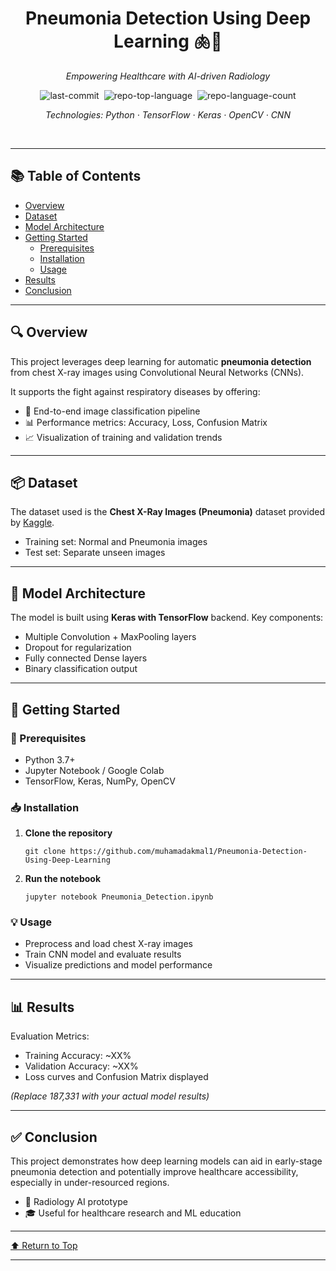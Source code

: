 <div id="top" class="">

<div align="center" class="text-center">
<h1>Pneumonia Detection Using Deep Learning 🫁🤖</h1>
<p><em>Empowering Healthcare with AI-driven Radiology</em></p>

<img alt="last-commit" src="https://img.shields.io/github/last-commit/muhamadakmal1/Pneumonia-Detection-Using-Deep-Learning?style=flat&logo=git&logoColor=white&color=teal" class="inline-block mx-1" style="margin: 0px 2px;">
<img alt="repo-top-language" src="https://img.shields.io/github/languages/top/muhamadakmal1/Pneumonia-Detection-Using-Deep-Learning?style=flat&color=teal" class="inline-block mx-1" style="margin: 0px 2px;">
<img alt="repo-language-count" src="https://img.shields.io/github/languages/count/muhamadakmal1/Pneumonia-Detection-Using-Deep-Learning?style=flat&color=teal" class="inline-block mx-1" style="margin: 0px 2px;">
<p><em>Technologies: Python · TensorFlow · Keras · OpenCV · CNN</em></p>
</div>
<br>
<hr>

<h2>📚 Table of Contents</h2>
<ul class="list-disc pl-4 my-0">
  <li class="my-0"><a href="#overview">Overview</a></li>
  <li class="my-0"><a href="#dataset">Dataset</a></li>
  <li class="my-0"><a href="#model-architecture">Model Architecture</a></li>
  <li class="my-0"><a href="#getting-started">Getting Started</a>
    <ul class="list-disc pl-4 my-0">
      <li class="my-0"><a href="#prerequisites">Prerequisites</a></li>
      <li class="my-0"><a href="#installation">Installation</a></li>
      <li class="my-0"><a href="#usage">Usage</a></li>
    </ul>
  </li>
  <li class="my-0"><a href="#results">Results</a></li>
  <li class="my-0"><a href="#conclusion">Conclusion</a></li>
</ul>
<hr>

<h2 id="overview">🔍 Overview</h2>
<p>This project leverages deep learning for automatic <strong>pneumonia detection</strong> from chest X-ray images using Convolutional Neural Networks (CNNs).</p>
<p>It supports the fight against respiratory diseases by offering:</p>
<ul class="list-disc pl-4 my-0">
  <li class="my-0">🧠 End-to-end image classification pipeline</li>
  <li class="my-0">📊 Performance metrics: Accuracy, Loss, Confusion Matrix</li>
  <li class="my-0">📈 Visualization of training and validation trends</li>
</ul>

<hr>
<h2 id="dataset">📦 Dataset</h2>
<p>The dataset used is the <strong>Chest X-Ray Images (Pneumonia)</strong> dataset provided by <a href="https://www.kaggle.com/paultimothymooney/chest-xray-pneumonia" target="_blank">Kaggle</a>.</p>
<ul class="list-disc pl-4 my-0">
  <li class="my-0">Training set: Normal and Pneumonia images</li>
  <li class="my-0">Test set: Separate unseen images</li>
</ul>

<hr>
<h2 id="model-architecture">🧱 Model Architecture</h2>
<p>The model is built using <strong>Keras with TensorFlow</strong> backend. Key components:</p>
<ul class="list-disc pl-4 my-0">
  <li class="my-0">Multiple Convolution + MaxPooling layers</li>
  <li class="my-0">Dropout for regularization</li>
  <li class="my-0">Fully connected Dense layers</li>
  <li class="my-0">Binary classification output</li>
</ul>

<hr>
<h2 id="getting-started">🚀 Getting Started</h2>

<h3 id="prerequisites">📌 Prerequisites</h3>
<ul class="list-disc pl-4 my-0">
  <li class="my-0">Python 3.7+</li>
  <li class="my-0">Jupyter Notebook / Google Colab</li>
  <li class="my-0">TensorFlow, Keras, NumPy, OpenCV</li>
</ul>

<h3 id="installation">📥 Installation</h3>
<ol>
  <li class="my-0"><strong>Clone the repository</strong></li>
  <pre><code>git clone https://github.com/muhamadakmal1/Pneumonia-Detection-Using-Deep-Learning</code></pre>

  <li class="my-0"><strong>Run the notebook</strong></li>
  <pre><code>jupyter notebook Pneumonia_Detection.ipynb</code></pre>
</ol>

<h3 id="usage">💡 Usage</h3>
<ul class="list-disc pl-4 my-0">
  <li class="my-0">Preprocess and load chest X-ray images</li>
  <li class="my-0">Train CNN model and evaluate results</li>
  <li class="my-0">Visualize predictions and model performance</li>
</ul>

<hr>
<h2 id="results">📊 Results</h2>
<p>Evaluation Metrics:</p>
<ul class="list-disc pl-4 my-0">
  <li class="my-0">Training Accuracy: ~XX%</li>
  <li class="my-0">Validation Accuracy: ~XX%</li>
  <li class="my-0">Loss curves and Confusion Matrix displayed</li>
</ul>
<p><em>(Replace 187,331 with your actual model results)</em></p>

<hr>
<h2 id="conclusion">✅ Conclusion</h2>
<p>This project demonstrates how deep learning models can aid in early-stage pneumonia detection and potentially improve healthcare accessibility, especially in under-resourced regions.</p>

<ul class="list-disc pl-4 my-0">
  <li class="my-0">🩻 Radiology AI prototype</li>
  <li class="my-0">🎓 Useful for healthcare research and ML education</li>
</ul>

<hr>
<div align="left"><a href="#top">⬆ Return to Top</a></div>
<hr>

</div>
